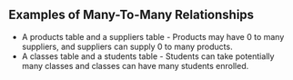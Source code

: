 ## Examples of Many-To-Many Relationships

- A products table and a suppliers table - Products may have 0 to many suppliers, and suppliers can supply 0 to many products.
- A classes table and a students table - Students can take potentially many classes and classes can have many students enrolled.

